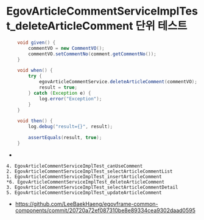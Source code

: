 # EgovArticleCommentServiceImplTest_deleteArticleComment 단위 테스트

```java
	void given() {
		commentVO = new CommentVO();
		commentVO.setCommentNo(comment.getCommentNo());
	}

	void when() {
		try {
			egovArticleCommentService.deleteArticleComment(commentVO);
			result = true;
		} catch (Exception e) {
			log.error("Exception");
		}
	}

	void then() {
		log.debug("result={}", result);

		assertEquals(result, true);
	}
```

- 

```
4. EgovArticleCommentServiceImplTest_canUseComment
2. EgovArticleCommentServiceImplTest_selectArticleCommentList
1. EgovArticleCommentServiceImplTest_insertArticleComment
*6. EgovArticleCommentServiceImplTest_deleteArticleComment
3. EgovArticleCommentServiceImplTest_selectArticleCommentDetail
5. EgovArticleCommentServiceImplTest_updateArticleComment
```

- https://github.com/LeeBaekHaeng/egovframe-common-components/commit/20720a72ef087310be8e89334cea9302daad0595
